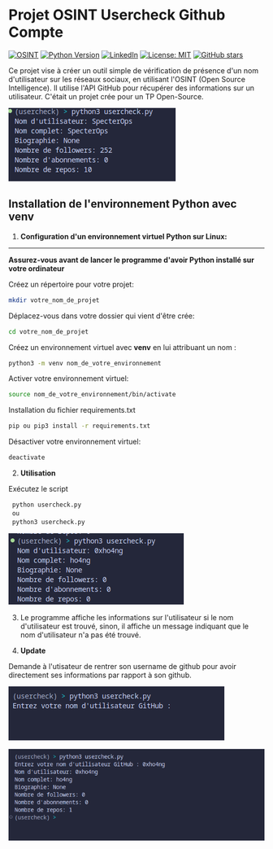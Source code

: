 # Projet OSINT Usercheck Github Compte


[![OSINT](https://img.shields.io/badge/OSINT-Training-blue)](https://ozint.eu) [![Python Version](https://img.shields.io/badge/Python-3.11.6-yellow)](https://www.python.org/downloads/release/python-3116/) [![LinkedIn](https://img.shields.io/badge/LinkedIn-Connect-blue?style=social&logo=linkedin)](https://www.linkedin.com/in/lou-j/) [![License: MIT](https://img.shields.io/badge/License-MIT-magenta.svg)](licence) [![GitHub stars](https://img.shields.io/github/stars/0xho4ng/usercheck-github.svg?style=social&label=Star&maxAge=86400)](https://github.com/0xho4ng/usercheck-github/stargazers/)





Ce projet vise à créer un outil simple de vérification de présence d'un nom d'utilisateur sur les réseaux sociaux, en utilisant l'OSINT (Open Source Intelligence). Il utilise l'API GitHub pour récupérer des informations sur un utilisateur. C'était un projet crée pour un TP Open-Source.

![Image d'illustration](images/usercheck.png)
## Installation de l'environnement Python avec venv

1. **Configuration d'un environnement virtuel Python sur Linux:**
---
**Assurez-vous avant de lancer le programme d'avoir Python installé sur votre ordinateur**

Créez un répertoire pour votre projet:
   ```bash 
   mkdir votre_nom_de_projet
   ```
Déplacez-vous dans votre dossier qui vient d'être crée:
   ```bash
   cd votre_nom_de_projet
   ```
Créez un environnement virtuel avec **venv** en lui attribuant un nom : 
   ```bash
   python3 -m venv nom_de_votre_environnement
   ```

Activer votre environnement virtuel: 
  ```bash
  source nom_de_votre_environnement/bin/activate
  ```
Installation du fichier requirements.txt 
  ```bash
  pip ou pip3 install -r requirements.txt
  ```
Désactiver votre environnement virtuel:
  ```bash
  deactivate
  ```
  


2. **Utilisation**


Exécutez le script
   ```bash
    python usercheck.py 
    ou
    python3 usercheck.py
   ```

![Image d'illustration](images/usercheck-demo.png)

3. Le programme affiche les informations sur l'utilisateur si le nom d'utilisateur est trouvé, sinon, il affiche un message indiquant que le nom d'utilisateur n'a pas été trouvé. 


4. **Update**

Demande à l'utisateur de rentrer son username de github pour avoir directement ses informations par rapport à son github.

![Image d'illustration](images/usercheck-enter-username.png)

![Image d'illustration](images/usercheck-enter-username-fonctionnement.png)
